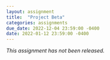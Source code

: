 ```yaml
---
layout: assignment
title:  "Project Beta"
categories: assignments
due_date: 2022-12-04 23:59:00 -0400
date: 2022-01-12 23:59:00 -0400
---
```


*This assignment has not been released.*